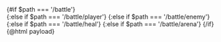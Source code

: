 <script>
	import Heal from './Heal.svelte'

	import TextLogger, { textLog, clearLogs } from './TextLogger.svelte'
	import Main from './Main.svelte'
	import HeaderMain from '../components/HeaderMain.svelte'
	import { CharacterLib, game } from './battle'
	import Arena from './Arena.svelte'
	import { path } from 'elegua'
	import Player from './Player.svelte'
	import HeaderSb from '../components/HeaderSb.svelte'
	import Foobar from '../components/Foobar.svelte'
	import MainContent from '../components/MainContent.svelte'
	import SideBar from '../components/SideBar.svelte'
	import Wrapp from '../components/Wrapp.svelte'
	import { onMount } from 'svelte'
	import { sleep } from '../lib/util'
	import { addLog, Logs } from '../lib/notes'
	let rivals = new CharacterLib(game.player, game.enemy)
	let turn = 1
	let roundCount = `⌛ Turn`
	let locked = false
	let ended = true
	let current = 0
	let player_id = 1
	let enemy_id = null

	// rivals.selPlayer(1)



	function throwDice(min, max) {
		min = Math.ceil(min)
		max = Math.floor(max)
		return Math.floor(Math.random() * (max - min)) + min
	}

	const logText = (
		message,
		type = 'info',
		timeout = 10000,
		dismissible = true
	) => {
		// console.log('XXX - logText(text)', message)
		addLog({
			message,
			type,
			dismissible,
			timeout
		})
	}
	const healthBarUpdate = (
		playerHealth,
		playerHealthMax,
		playerPoints,
		playerHealthBar
	) => {
		console.log(
			'XXX - healthBarUpdate(playerHealth, playerHealthMax, playerPoints, playerHealthBar)',
			playerHealth,
			playerHealthMax,
			playerPoints,
			playerHealthBar
		)
	}

	const damageTaken = async (animationClass, targetId) => {
		await sleep(500)
		console.log(
			'XXX - damageTaken(animationClass, targetId)',
			animationClass,
			targetId
		)
	}

	function lockActionButtons(condition) {
		locked = condition
		console.log('YYY - lockActionButtons(condition)', condition)
	}

	async function weaponAttack(
		attackDescription,
		successDice,
		damage,
		missDescription
	) {
		// console.log('weaponAttack(successDice, damage)', successDice, damage)

		lockActionButtons(true)
		turn = turn + 1
		// turnCounterUpdate(turn)
		let x = throwDice(1, 10)
		let _del = throwDice(100, 900)
		await sleep(600 + _del)

		if (enemy.health > 0) {
			logText(attackDescription, 'info')
			await sleep(1000)
			damageTaken('swing', 'playerBox')
			if (x > successDice) {
				let nh = enemy.health - damage
				enemy.health = nh < 0 ? 0 : nh
				damageTaken('damages', 'enemyBox')
				healthBarUpdate(
					enemy.health,
					enemy.maxHealth,
					enemy.pointsId,
					enemy.healthbarId
				)
				let damagedeal =
					'⚔️ You successfully deal ' +
					damage +
					' points of damage to the opponent'
				logText(damagedeal, 'success')
			} else {
				logText(missDescription, 'error')
				damageTaken('enemymiss', 'enemyBox')
			}
			await sleep(1000)
			if (enemy.health > 0) {
				enemy.attack()
			} else {
				logText('☠️ Creatura is dead', 'error')
				// lockActionButtons(false)
				// enemy.health = 0
				ended = true
			}
			await sleep(2000)
			// turnCounterUpdate(turn)
			lockActionButtons(false)
		} else {
			logText('☠️ Creatura is dead', 'error')
			// lockActionButtons(false)
			// enemy.health = 0
			ended = true
		}

		await sleep(1000)
		lockActionButtons(false)
	}

	function opponent(
		name,
		health,
		maxHealth,
		pointsId,
		healthbarId,
		hardAttackDamage,
		hardAttackDice,
		weakAttackDamage,
		weakAttackDice
	) {
		this.name = name
		this.health = health
		this.maxHealth = maxHealth
		this.pointsId = pointsId
		this.healthbarId = healthbarId
		this.attack = async function () {
			let x = throwDice(1, 10)
			let attackMessage = name + ' attempt to attack...'

			logText(attackMessage)

			await sleep(600)
			if (x >= hardAttackDice) {
				damageTaken('attacke', 'enemyBox')
				let nh = player.health - hardAttackDamage
				player.health = nh < 0 ? 0 : nh
				// player.health = player.health - hardAttackDamage
				healthBarUpdate(
					player.health,
					player.maxHealth,
					player.pointsId,
					player.healthbarId
				)
				// logText('The enemy waves his spear at you');
				let damageText =
					'⚔️ You take ' + hardAttackDamage + ' points of critical damage'
				logText(damageText, 'success')
				damageTaken('damages', 'playerBox')
			} else if (x > weakAttackDice && x < hardAttackDice) {
				damageTaken('attacke', 'enemyBox')
				// player.health = player.health - weakAttackDamage
				let nh = player.health - weakAttackDamage
				player.health = nh < 0 ? 0 : nh
				healthBarUpdate(
					player.health,
					player.maxHealth,
					player.pointsId,
					player.healthbarId
				)
				// logText('The enemy charges at you with a spear');
				let damageText = '⚔️ You take ' + weakAttackDamage + ' points of damage'
				logText(damageText, 'success')
				damageTaken('damages', 'playerBox')
			} else {
				logText('💫 The fighter stumbles over his own feet', 'success')
				damageTaken('attacke', 'enemyBox')
				damageTaken('playermiss', 'playerBox')
			}
		}
	}

	function fighter(
		name,
		health,
		maxHealth,
		pointsId,
		healthbarId,
		hardAttackDamage,
		hardAttackDice,
		weakAttackDamage,
		weakAttackDice
	) {
		this.name = name
		this.health = health
		this.maxHealth = maxHealth
		this.pointsId = pointsId
		this.healthbarId = healthbarId
		this.attacks = [
			[
				'🛡️ Shield Bash',
				2,
				3,
				'🛡️ You are trying to bash the opponent away with your shield ...',
				'💫 The enemy dodges your attack ...'
			],
			[
				'🔨 Mace Attack',
				6,
				6,
				'🔨 You are trying hit the enemy with a huge mace ...',
				'💫 The enemy dodges your attack ...'
			],
			[
				'🌀 Magic Attack',
				1,
				4,
				'🌀 You are trying to cast a spell on your opponent ...',
				'💫 The enemy dodges your attack ...'
			]
		]
	}

	const resetGame = () => {
		turn = 1
		roundCount = '⌛ Turn'
		locked = false
		ended = false
		initGamePlay()
	}

	// $: logText(`⌛ Turn ${turn}`, 'warning')
	$: player = {
		name: '🧝 Elf Knight',
		health: 30,
		maxHealth: 30,
		pointsId: 'player',
		healthbarId: 'player',
		hardAttackDamage: 4,
		hardAttackDice: 8,
		weakAttackDamage: 2,
		weakAttackDice: 3,
		attacks: [
			[
				'Shield Bash',
				2,
				3,
				'🛡️ You are trying to bash the opponent away with your shield ...',
				'💫 The enemy dodges your attack ...'
			],
			[
				'Mace Attack',
				6,
				6,
				'🔨 You are trying hit the enemy with a huge mace ...',
				'💫 The enemy dodges your attack ...'
			],
			[
				'Magic Attack',
				1,
				4,
				'🌀 You are trying to cast a spell on your opponent ...',
				'💫 The enemy dodges your attack ...'
			]
		]
	}
	$: enemy = {
		name: '👾 Goblin Warrior',
		health: 12,
		maxHealth: 12,
		pointsId: 'enemy',
		healthbarId: 'enemy',
		hardAttackDamage: 4,
		hardAttackDice: 8,
		weakAttackDamage: 2,
		weakAttackDice: 3
	}

	const initGamePlay = () => {
		let p = game.player[player_id]
		let e = game.enemy[enemy_id]
		player = new fighter(
			p.name,
			p.health,
			p.maxHealth,
			p.pointsId,
			p.healthbarId,
			p.hardAttackDamage,
			p.hardAttackDice,
			p.weakAttackDamage,
			p.weakAttackDice
		)
		enemy = new opponent(
			e.name,
			e.health,
			e.maxHealth,
			e.pointsId,
			e.healthbarId,
			e.hardAttackDamage,
			e.hardAttackDice,
			e.weakAttackDamage,
			e.weakAttackDice
		)
	}
	onMount(() => {
		console.log(rivals.battle())
	})
</script>

<Wrapp>
	<HeaderMain />
	<HeaderSb bind:rivals />
	<MainContent>
		{#if $path === '/battle'}
			<Main bind:rivals />
		{:else if $path === '/battle/player'}
			<Player slug="player" bind:rivals />
		{:else if $path === '/battle/enemy'}
			<Player slug="enemy" bind:rivals />
		{:else if $path === '/battle/heal'}
			<Heal bind:rivals />
		{:else if $path === '/battle/arena'}
			<Arena />
		{/if}
	</MainContent>
	<SideBar>
		<TextLogger let:payload duration={20000}>
			<div>{@html payload}</div>
		</TextLogger>
		<Logs />
	</SideBar>
	<Foobar bind:player bind:current bind:locked {logText} {weaponAttack} />
</Wrapp>
